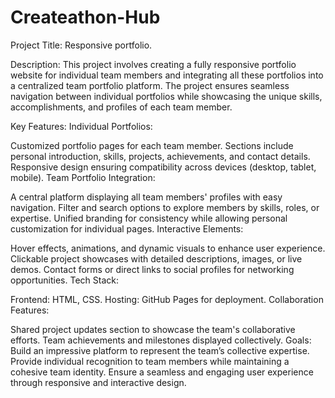 # Createathon-Hub 
Project Title: Responsive portfolio.

Description:
This project involves creating a fully responsive portfolio website for individual team members and integrating all these portfolios into a centralized team portfolio platform. The project ensures seamless navigation between individual portfolios while showcasing the unique skills, accomplishments, and profiles of each team member.

Key Features:
Individual Portfolios:

Customized portfolio pages for each team member.
Sections include personal introduction, skills, projects, achievements, and contact details.
Responsive design ensuring compatibility across devices (desktop, tablet, mobile).
Team Portfolio Integration:

A central platform displaying all team members' profiles with easy navigation.
Filter and search options to explore members by skills, roles, or expertise.
Unified branding for consistency while allowing personal customization for individual pages.
Interactive Elements:

Hover effects, animations, and dynamic visuals to enhance user experience.
Clickable project showcases with detailed descriptions, images, or live demos.
Contact forms or direct links to social profiles for networking opportunities.
Tech Stack:

Frontend: HTML, CSS.
Hosting: GitHub Pages for deployment.
Collaboration Features:

Shared project updates section to showcase the team's collaborative efforts.
Team achievements and milestones displayed collectively.
Goals:
Build an impressive platform to represent the team’s collective expertise.
Provide individual recognition to team members while maintaining a cohesive team identity.
Ensure a seamless and engaging user experience through responsive and interactive design.
